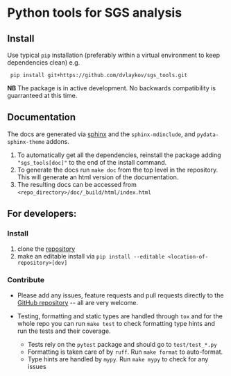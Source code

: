 # Python tools for SGS analysis

## Install

  Use typical `pip` installation (preferably within a virtual environment to keep dependencies clean) e.g.

  ``` pip install git+https://github.com/dvlaykov/sgs_tools.git```

**NB** The package is in active development. No backwards compatibility is guarranteed at this time.

## Documentation
The docs are generated via [sphinx](https://www.sphinx-doc.org/en/master/) and the `sphinx-mdinclude`, and `pydata-sphinx-theme` addons.
1. To automatically get all the dependencies, reinstall the package adding `"sgs_tools[doc]"` to the end of the install command.
1. To generate the docs run `make doc` from the top level in the repository. This will generate an html version of the documentation.
3. The resulting docs can be accessed from `<repo_directory>/doc/_build/html/index.html`

## For developers:

### Install
  1. clone the [repository](https://github.com/dvlaykov/sgs_tools)
  2. make an editable install via
    ```pip install --editable <location-of-repository>[dev]```

### Contribute
  * Please add any issues, feature requests and pull requests directly to the
    [GitHub repository](https://github.com/dvlaykov/sgs_tools) -- all are very welcome.
  * Testing, formatting and static types are handled through `tox` and for the whole repo you can run `make test` to check formatting type hints and run the tests and their coverage.

    * Tests rely on the `pytest` package and should go to `test/test_*.py`
    * Formatting is taken care of by `ruff`. Run `make format` to auto-format.
    * Type hints are handled by `mypy`. Run `make mypy` to check for any issues

